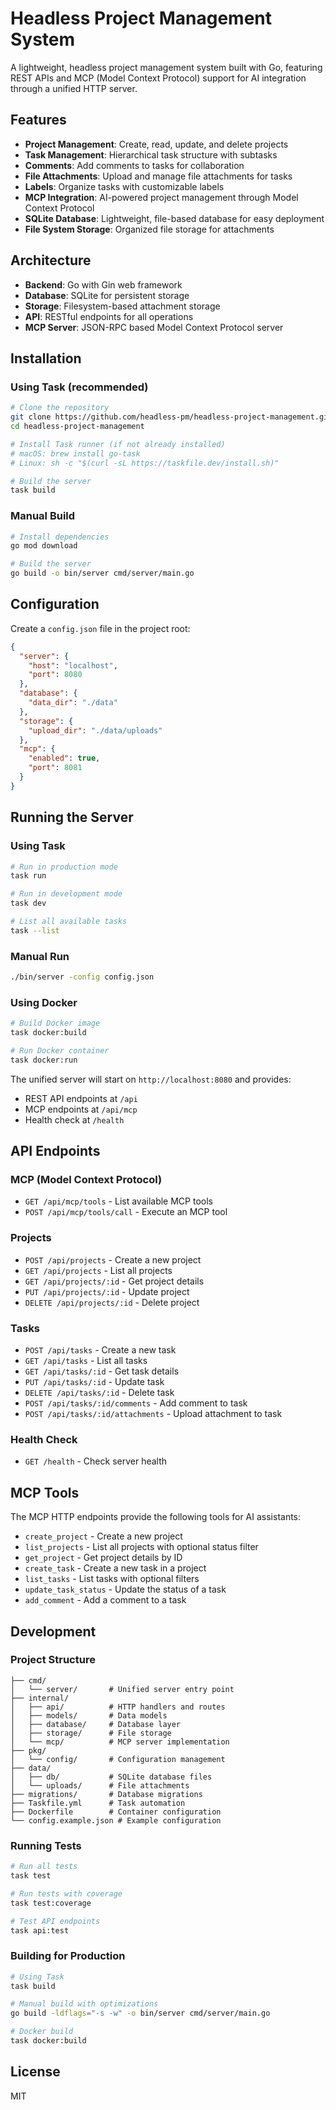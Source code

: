 # Headless Project Management System

A lightweight, headless project management system built with Go, featuring REST APIs and MCP (Model Context Protocol) support for AI integration through a unified HTTP server.

## Features

- **Project Management**: Create, read, update, and delete projects
- **Task Management**: Hierarchical task structure with subtasks
- **Comments**: Add comments to tasks for collaboration
- **File Attachments**: Upload and manage file attachments for tasks
- **Labels**: Organize tasks with customizable labels
- **MCP Integration**: AI-powered project management through Model Context Protocol
- **SQLite Database**: Lightweight, file-based database for easy deployment
- **File System Storage**: Organized file storage for attachments

## Architecture

- **Backend**: Go with Gin web framework
- **Database**: SQLite for persistent storage
- **Storage**: Filesystem-based attachment storage
- **API**: RESTful endpoints for all operations
- **MCP Server**: JSON-RPC based Model Context Protocol server

## Installation

### Using Task (recommended)
```bash
# Clone the repository
git clone https://github.com/headless-pm/headless-project-management.git
cd headless-project-management

# Install Task runner (if not already installed)
# macOS: brew install go-task
# Linux: sh -c "$(curl -sL https://taskfile.dev/install.sh)"

# Build the server
task build
```

### Manual Build
```bash
# Install dependencies
go mod download

# Build the server
go build -o bin/server cmd/server/main.go
```

## Configuration

Create a `config.json` file in the project root:

```json
{
  "server": {
    "host": "localhost",
    "port": 8080
  },
  "database": {
    "data_dir": "./data"
  },
  "storage": {
    "upload_dir": "./data/uploads"
  },
  "mcp": {
    "enabled": true,
    "port": 8081
  }
}
```

## Running the Server

### Using Task
```bash
# Run in production mode
task run

# Run in development mode
task dev

# List all available tasks
task --list
```

### Manual Run
```bash
./bin/server -config config.json
```

### Using Docker
```bash
# Build Docker image
task docker:build

# Run Docker container
task docker:run
```

The unified server will start on `http://localhost:8080` and provides:
- REST API endpoints at `/api`
- MCP endpoints at `/api/mcp`
- Health check at `/health`

## API Endpoints

### MCP (Model Context Protocol)
- `GET /api/mcp/tools` - List available MCP tools
- `POST /api/mcp/tools/call` - Execute an MCP tool

### Projects
- `POST /api/projects` - Create a new project
- `GET /api/projects` - List all projects
- `GET /api/projects/:id` - Get project details
- `PUT /api/projects/:id` - Update project
- `DELETE /api/projects/:id` - Delete project

### Tasks
- `POST /api/tasks` - Create a new task
- `GET /api/tasks` - List all tasks
- `GET /api/tasks/:id` - Get task details
- `PUT /api/tasks/:id` - Update task
- `DELETE /api/tasks/:id` - Delete task
- `POST /api/tasks/:id/comments` - Add comment to task
- `POST /api/tasks/:id/attachments` - Upload attachment to task

### Health Check
- `GET /health` - Check server health

## MCP Tools

The MCP HTTP endpoints provide the following tools for AI assistants:

- `create_project` - Create a new project
- `list_projects` - List all projects with optional status filter
- `get_project` - Get project details by ID
- `create_task` - Create a new task in a project
- `list_tasks` - List tasks with optional filters
- `update_task_status` - Update the status of a task
- `add_comment` - Add a comment to a task

## Development

### Project Structure
```
├── cmd/
│   └── server/       # Unified server entry point
├── internal/
│   ├── api/          # HTTP handlers and routes
│   ├── models/       # Data models
│   ├── database/     # Database layer
│   ├── storage/      # File storage
│   └── mcp/          # MCP server implementation
├── pkg/
│   └── config/       # Configuration management
├── data/
│   ├── db/           # SQLite database files
│   └── uploads/      # File attachments
├── migrations/       # Database migrations
├── Taskfile.yml      # Task automation
├── Dockerfile        # Container configuration
└── config.example.json # Example configuration
```

### Running Tests
```bash
# Run all tests
task test

# Run tests with coverage
task test:coverage

# Test API endpoints
task api:test
```

### Building for Production
```bash
# Using Task
task build

# Manual build with optimizations
go build -ldflags="-s -w" -o bin/server cmd/server/main.go

# Docker build
task docker:build
```

## License

MIT
